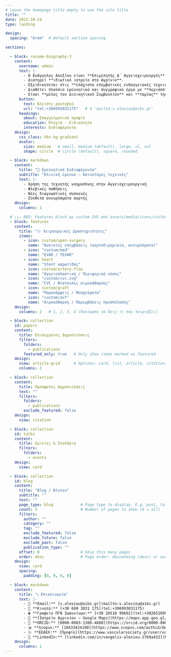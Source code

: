 ```yaml
---
# Leave the homepage title empty to use the site title
title: ""
date: 2022-10-24
type: landing

design:
  spacing: "6rem"  # Default section spacing

sections:

  - block: resume-biography-3
    content:
      username: admin
      text: |-
        - Ο Ευάγγελος Αλεξίου είναι **Επιμελητής Α΄ Αγγειοχειρουργός** και υπηρετεί στο **Πανεπιστημιακό Γενικό Νοσοκομείο Ιωαννίνων**.
        - Διατηρεί **ιδιωτικό ιατρείο στο Αγρίνιο**.
        - Εξειδικεύεται στις **ελάχιστα επεμβατικές ενδαγγειακές τεχνικές** αλλά και στις **μείζονες ανοιχτές επεμβάσεις αρτηριών και φλεβών**.
        - Διαθέτει πλούσιο ερευνητικό και συγγραφικό έργο με **περισσότερες από 50 ξενόγλωσσες δημοσιεύσεις** και συντελεστή επιστημονικής απήχησης **h-index 20**.
        - Είναι **μέλος του Διοικητικού Συμβουλίου** και **ταμίας** της **Ελληνικής Εταιρείας Αγγειακής και Ενδαγγειακής Χειρουργικής**.
      button:
        text: Κλείστε ραντεβού
        url: "tel:+306993031175"   # ή 'mailto:v.alexiou@aibs.gr'
      headings:
        about: Επαγγελματικό προφίλ
        education: Πτυχία - Ειδικότητα
        interests: Ενδιαφέροντα
    design:
      css_class: hbx-bg-gradient
      avatar:
        size: medium   # small, medium (default), large, xl, xxl
        shape: circle  # circle (default), square, rounded

  - block: markdown
    content:
      title: "🔬 Ερευνητικά Ενδιαφέροντα"
      subtitle: "Κλινική έρευνα – Καινοτόμες τεχνικές"
      text: |-
        - Χρήση της τεχνητής νοημοσύνης στην Αγγειοχειρουργική
        - Φλεβικές παθήσεις
        - Νέες διαγνωστικές συσκευές
        - Σύνθετα ανευρύσματα αορτής
    design:
      columns: 1

  # ↓↓↓ ΝΕΟ: Features block με custom SVG από assets/media/icons/custom/*.svg
  - block: features
    content:
      title: "🩺 Χειρουργικές Δραστηριότητες"
      items:
        - icon: custom/open-surgery
          name: "Ανοικτές επεμβάσεις (αορτοδιμηριαία, ανευρύσματα)"
        - icon: "custom/med"
          name: "EVAR / TEVAR"
        - icon: heart
          name: "Stent καρωτίδας"
        - icon: custom/artery-flow
          name: "Αγγειοπλαστική / Περιφερική νόσος"
        - icon: "custom/cvc.svg"
          name: "CVC / Φίστουλες αιμοκάθαρσης"
        - icon: custom/graft
          name: "Παρακάμψεις / Μοσχεύματα"
        - icon: "custom/avf"
          name: "Αιμοκάθαρση / Παρεμβάσεις προσπέλασης"
    design:
      columns: 2   # 1, 2, 3, 4 (δοκίμασε να δεις τι σου ταιριάζει)

  - block: collection
    id: papers
    content:
      title: Επιλεγμένες Δημοσιεύσεις
      filters:
        folders:
          - publications
        featured_only: true   # Only show items marked as featured
    design:
      view: article-grid      # Options: card, list, article, citation, article-grid
      columns: 2

  - block: collection
    content:
      title: Πρόσφατες Δημοσιεύσεις
      text: ""
      filters:
        folders:
          - publications
        exclude_featured: false
    design:
      view: citation

  - block: collection
    id: talks
    content:
      title: Ομιλίες & Συνέδρια
      filters:
        folders:
          - events
    design:
      view: card

  - block: collection
    id: blog
    content:
      title: "Blog / Βίντεο"
      subtitle: ""
      text: ""
      page_type: blog            # Page type to display. E.g. post, talk, publication...
      count: 5                   # Number of pages to show (0 = all)
      filters:
        author: ""
        category: ""
        tag: ""
        exclude_featured: false
        exclude_future: false
        exclude_past: false
        publication_type: ""
      offset: 0                  # Skip this many pages
      order: desc                # Page order: descending (desc) or ascending (asc) date.
    design:
      view: card
      spacing:
        padding: [0, 0, 0, 0]

  - block: markdown
    content:
      title: "📞 Επικοινωνία"
      text: |-
        - 📧 **Email:** [v.alexiou@aibs.gr](mailto:v.alexiou@aibs.gr)
        - 📱 **Κινητό:** [+30 699 3031 175](tel:+306993031175)
        - ☎️ **Γραφείο ΠΓΝ Ιωαννίνων:** [+30 26510 99692](tel:+302651099692)
        - 🏥 **[Ιατρείο Αγρινίου – Google Maps](https://maps.app.goo.gl/XTBTAhAXWQJPyz7c9)**
        - 🧬 **ORCID:** [0000-0003-1388-4880](https://orcid.org/0000-0003-1388-4880)
        - 📊 **Scopus:** [18433424100](https://www.scopus.com/authid/detail.uri?authorId=18433424100)
        - 🩺 **ΕΕΑΕΧ:** [Προφίλ](https://www.vascularsociety.gr/user/vanalex)
        - 💼 **LinkedIn:** [linkedin.com/in/vangelis-alexiou-27b9a432](https://gr.linkedin.com/in/vangelis-alexiou-27b9a432)
    design:
      columns: 1
---
```


